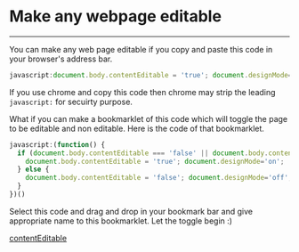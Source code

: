 # Make any webpage editable
---------------------------
You can make any web page editable if you copy and paste this code in your browser's address bar.

```javascript
javascript:document.body.contentEditable = 'true'; document.designMode='on'; void 0
```

If you use chrome and copy this code then chrome may strip the leading `javascript:` for secuirty purpose.

What if you can make a bookmarklet of this code which will toggle the page to be editable and non editable. Here is the code of that bookmarklet. 

```javascript
javascript:(function() {
  if (document.body.contentEditable === 'false' || document.body.contentEditable === 'inherit') {
    document.body.contentEditable = 'true'; document.designMode='on';
  } else {
    document.body.contentEditable = 'false'; document.designMode='off';
  }
})()
```

Select this code and drag and drop in your bookmark bar and give appropriate name to this bookmarklet. Let the toggle begin :)

<a href="javascript:(function() { if (document.body.contentEditable === 'false' || document.body.contentEditable === 'inherit') { document.body.contentEditable = 'true'; document.designMode='on'; } else { document.body.contentEditable = 'false'; document.designMode='off'; } })()">contentEditable</a>

